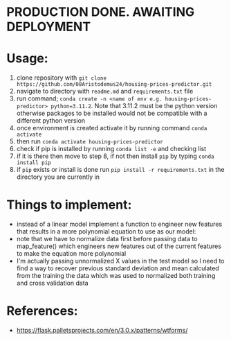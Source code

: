 # **PRODUCTION DONE. AWAITING DEPLOYMENT**  

# Usage:
1. clone repository with `git clone https://github.com/08Aristodemus24/housing-prices-predictor.git`
2. navigate to directory with `readme.md` and `requirements.txt` file
3. run command; `conda create -n <name of env e.g. housing-prices-predictor> python=3.11.2`. Note that 3.11.2 must be the python version otherwise packages to be installed would not be compatible with a different python version
4. once environment is created activate it by running command `conda activate`
5. then run `conda activate housing-prices-predictor`
6. check if pip is installed by running `conda list -e` and checking list
7. if it is there then move to step 8, if not then install `pip` by typing `conda install pip`
8. if `pip` exists or install is done run `pip install -r requirements.txt` in the directory you are currently in

# Things to implement:
- instead of a linear model implement a function to engineer new features that results in a more polynomial equation to use as our model:
- note that we have to normalize data first before passing data to map_feature() which engineers new features out of the current features
to make the equation more polynomial
- I'm actually passing unnormalized X values in the test model so I need to find a way to recover previous standard deviation and mean calculated from the training the data which was used to normalized both training and cross validation data

# References:
* https://flask.palletsprojects.com/en/3.0.x/patterns/wtforms/
